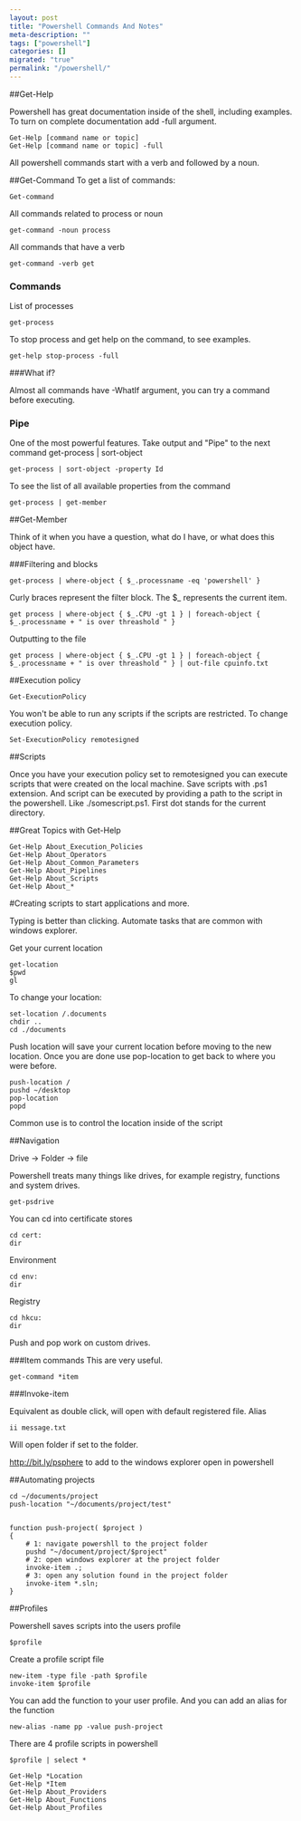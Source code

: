 ```yaml
---
layout: post
title: "Powershell Commands And Notes"
meta-description: ""
tags: ["powershell"]
categories: []
migrated: "true"
permalink: "/powershell/"
---
```

##Get-Help

Powershell has great documentation inside of the shell, including examples. To turn on complete documentation add -full argument.

	Get-Help [command name or topic]
	Get-Help [command name or topic] -full

All powershell commands start with a verb and followed by a noun.

##Get-Command
To get a list of commands:

	Get-command

All commands related to process or noun

	get-command -noun process

All commands that have a verb

	get-command -verb get


### Commands

List of processes

	get-process

To stop process and get help on the command, to see examples.

	get-help stop-process -full	


###What if?

Almost all commands have -WhatIf argument, you can try a command before executing.

### Pipe

One of the most powerful features. Take output and "Pipe" to the next command get-process | sort-object

	get-process | sort-object -property Id

To see the list of all available properties from the command

	get-process | get-member

##Get-Member

Think of it when you have a question, what do I have, or what does this object have. 


###Filtering and blocks

	get-process | where-object { $_.processname -eq 'powershell' }

Curly braces represent the filter block. The $_ represents the current item.

	get process | where-object { $_.CPU -gt 1 } | foreach-object { $_.processname + " is over threashold " }

Outputting to the file

	get process | where-object { $_.CPU -gt 1 } | foreach-object { $_.processname + " is over threashold " } | out-file cpuinfo.txt

##Execution policy 

	Get-ExecutionPolicy

You won't be able to run any scripts if the scripts are restricted. 
To change execution policy.

	Set-ExecutionPolicy remotesigned


##Scripts

Once you have your execution policy set to remotesigned you can execute scripts that were created on the local machine. Save scripts with .ps1 extension. And script can be executed by providing a path to the script in the powershell. Like ./somescript.ps1. First dot stands for the current directory.


##Great Topics with Get-Help

    Get-Help About_Execution_Policies
    Get-Help About_Operators
    Get-Help About_Common_Parameters
    Get-Help About_Pipelines
    Get-Help About_Scripts
    Get-Help About_*

#Creating scripts to start applications and more.

Typing is better than clicking.
Automate tasks that are common with windows explorer.

Get your current location

	get-location
	$pwd
	gl

To change your location:

	set-location /.documents
	chdir ..
	cd ./documents

Push location will save your current location before moving to the new location. Once you are done use pop-location to get back to where you were before.

	push-location /
	pushd ~/desktop
	pop-location
	popd

Common use is to control the location inside of the script

##Navigation

Drive -> Folder -> file

Powershell treats many things like drives, for example registry, functions and system drives.

	get-psdrive

You can cd into certificate stores

	cd cert:
	dir

Environment
	
	cd env:
	dir

Registry

	cd hkcu:
	dir

Push and pop work on custom drives.

###Item commands
This are very useful.

	get-command *item

###Invoke-item

Equivalent as double click, will open with default registered file.
Alias

	ii message.txt

Will open folder if set to the folder.

http://bit.ly/psphere to add to the windows explorer open in powershell

	
##Automating projects

	cd ~/documents/project
	push-location "~/documents/project/test"


    function push-project( $project ) 
	{ 
		# 1: navigate powershll to the project folder
		pushd "~/document/project/$project"
		# 2: open windows explorer at the project folder
    	invoke-item .;
		# 3: open any solution found in the project folder
    	invoke-item *.sln;
    }


##Profiles

Powershell saves scripts into the users profile

	$profile

Create a profile script file

	new-item -type file -path $profile
	invoke-item $profile

You can add the function to your user profile. And you can add an alias for the function

	new-alias -name pp -value push-project

There are 4 profile scripts in powershell

	$profile | select *

	Get-Help *Location
	Get-Help *Item
	Get-Help About_Providers
	Get-Help About_Functions
	Get-Help About_Profiles